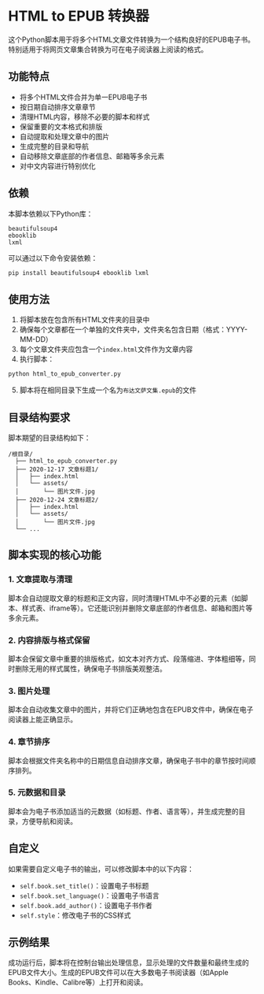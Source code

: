 # HTML to EPUB 转换器

这个Python脚本用于将多个HTML文章文件转换为一个结构良好的EPUB电子书。特别适用于将网页文章集合转换为可在电子阅读器上阅读的格式。

## 功能特点

- 将多个HTML文件合并为单一EPUB电子书
- 按日期自动排序文章章节
- 清理HTML内容，移除不必要的脚本和样式
- 保留重要的文本格式和排版
- 自动提取和处理文章中的图片
- 生成完整的目录和导航
- 自动移除文章底部的作者信息、邮箱等多余元素
- 对中文内容进行特别优化

## 依赖

本脚本依赖以下Python库：

```
beautifulsoup4
ebooklib
lxml
```

可以通过以下命令安装依赖：

```bash
pip install beautifulsoup4 ebooklib lxml
```

## 使用方法

1. 将脚本放在包含所有HTML文件夹的目录中
2. 确保每个文章都在一个单独的文件夹中，文件夹名包含日期（格式：YYYY-MM-DD）
3. 每个文章文件夹应包含一个`index.html`文件作为文章内容
4. 执行脚本：

```bash
python html_to_epub_converter.py
```

5. 脚本将在相同目录下生成一个名为`布达文萨文集.epub`的文件

## 目录结构要求

脚本期望的目录结构如下：

```
/根目录/
  ├── html_to_epub_converter.py
  ├── 2020-12-17 文章标题1/
  │   ├── index.html
  │   └── assets/
  │       └── 图片文件.jpg
  ├── 2020-12-24 文章标题2/
  │   ├── index.html
  │   └── assets/
  │       └── 图片文件.jpg
  └── ...
```

## 脚本实现的核心功能

### 1. 文章提取与清理

脚本会自动提取文章的标题和正文内容，同时清理HTML中不必要的元素（如脚本、样式表、iframe等）。它还能识别并删除文章底部的作者信息、邮箱和图片等多余元素。

### 2. 内容排版与格式保留

脚本会保留文章中重要的排版格式，如文本对齐方式、段落缩进、字体粗细等，同时删除无用的样式属性，确保电子书排版美观整洁。

### 3. 图片处理

脚本会自动收集文章中的图片，并将它们正确地包含在EPUB文件中，确保在电子阅读器上能正确显示。

### 4. 章节排序

脚本会根据文件夹名称中的日期信息自动排序文章，确保电子书中的章节按时间顺序排列。

### 5. 元数据和目录

脚本会为电子书添加适当的元数据（如标题、作者、语言等），并生成完整的目录，方便导航和阅读。

## 自定义

如果需要自定义电子书的输出，可以修改脚本中的以下内容：

- `self.book.set_title()`：设置电子书标题
- `self.book.set_language()`：设置电子书语言
- `self.book.add_author()`：设置电子书作者
- `self.style`：修改电子书的CSS样式

## 示例结果

成功运行后，脚本将在控制台输出处理信息，显示处理的文件数量和最终生成的EPUB文件大小。生成的EPUB文件可以在大多数电子书阅读器（如Apple Books、Kindle、Calibre等）上打开和阅读。
